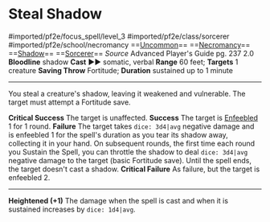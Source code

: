 # Steal Shadow
#imported/pf2e/focus_spell/level_3 #imported/pf2e/class/sorcerer #imported/pf2e/school/necromancy 
==[Uncommon](uncommon.md)== ==[Necromancy](necromancy.md)== ==[Shadow](rules/traits/shadow.md)== ==[Sorcerer](rules/traits/sorcerer.md)==
*Source* Advanced Player's Guide pg. 237 2.0
**Bloodline** shadow
**Cast** ►► somatic, verbal
**Range** 60 feet; **Targets** 1 creature
**Saving Throw** Fortitude; **Duration** sustained up to 1 minute

---
You steal a creature's shadow, leaving it weakened and vulnerable. The target must attempt a Fortitude save.

**Critical Success** The target is unaffected.
**Success** The target is [Enfeebled](../../../Conditions/Enfeebled.md) 1 for 1 round.
**Failure** The target takes `dice: 3d4|avg` negative damage and is enfeebled 1 for the spell's duration as you tear its shadow away, collecting it in your hand. On subsequent rounds, the first time each round you Sustain the Spell, you can throttle the shadow to deal `dice: 3d4|avg` negative damage to the target (basic Fortitude save). Until the spell ends, the target doesn't cast a shadow.
**Critical Failure** As failure, but the target is enfeebled 2.

<hr>

**Heightened (+1)** The damage when the spell is cast and when it is sustained increases by `dice: 1d4|avg`.